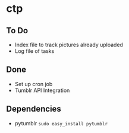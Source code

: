 # ctp

## To Do
* Index file to track pictures already uploaded
* Log file of tasks

## Done
* Set up cron job
* Tumblr API Integration

## Dependencies
* pytumblr `sudo easy_install pytumblr`
